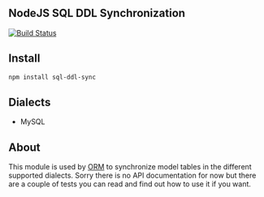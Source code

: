 ## NodeJS SQL DDL Synchronization

[![Build Status](https://secure.travis-ci.org/dresende/node-sql-ddl-sync.png?branch=master)](http://travis-ci.org/dresende/node-sql-ddl-sync)

## Install

```sh
npm install sql-ddl-sync
```

## Dialects

- MySQL

## About

This module is used by [ORM](http://dresende.github.com/node-orm2) to synchronize model tables in the different supported
dialects. Sorry there is no API documentation for now but there are a couple of tests you can read and find out how to use
it if you want.
